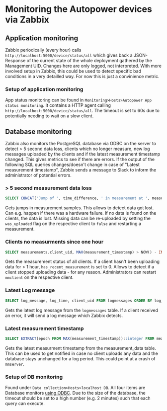 # Monitoring the Autopower devices via Zabbix

## Application monitoring
Zabbix periodically (every hour) calls `http://localhost:5000/device/status/all` which gives back a JSON-Response of the current state of the whole deployment gathered by the Management UID. Changes here are only logged, not interpreted. With more involved setup in Zabbix, this could be used to detect specific bad conditions in a very detailled way. For now this is just a convinience metric.


### Setup of application monitoring
App status monitoring can be found in `Monitoring>Hosts>Autopower App status monitoring`. It contains a HTTP agent calling `http://localhost:5000/device/status/all`. The timeout is set to 60s due to potentially needing to wait on a slow client.

## Database monitoring

Zabbix also monitors the PostgreSQL database via ODBC on the server to detect > 5 second data loss, clients which no longer measure, new log messages uploaded by the clients and if the latest measurement timestamp changed. This gives metrics to see if there are errors. If the output of the following SQL queries changes/doesn't change in case of "Latest measurement timestamp", Zabbix sends a message to Slack to inform the administrator of potential errors.

### > 5 second measurement data loss
```sql
SELECT CONCAT('Jump of ', time_difference, ' in measurement at ', measurements.client_uid, ' from ', previous_ts, ' until ',  measurement_timestamp) FROM (SELECT LAG(measurement_timestamp) OVER (PARTITION BY server_measurement_id ORDER BY measurement_timestamp) AS previous_ts, measurement_timestamp - LAG(measurement_timestamp) OVER (PARTITION BY server_measurement_id ORDER BY measurement_timestamp) AS time_difference, measurement_timestamp, server_measurement_id FROM measurement_data GROUP BY server_measurement_id, measurement_timestamp) AS differences, measurements WHERE time_difference >= INTERVAL '5 second' AND differences.server_measurement_id IN (SELECT server_measurement_id FROM measurements) AND measurements.server_measurement_id = differences.server_measurement_id LIMIT 5;
```

Gets jumps in measurement samples. This allows to detect data got lost. Can e.g. happen if there was a hardware failure. If no data is found on the clients, the data is lost. Missing data can be re-uploaded by setting the `was_uploaded` flag on the respective client to `false` and restarting a measurement. 

### Clients no measurments since one hour

```sql
SELECT measurements.client_uid, MAX(measurement_timestamp) > NOW() - INTERVAL '1 hour' AS has_recent_measurement FROM measurement_data JOIN measurements USING (server_measurement_id) GROUP BY measurements.client_uid;
```

Gets the measurement status of all clients. If a client hasn't been uploading data for > 1 hour, `has_recent_measurement` is set to 0. Allows to detect if a client stopped uploading data - for any reason. Administrators can restart `mmclient` on the respective client.

### Latest Log message

```sql
SELECT log_message, log_time, client_uid FROM logmessages ORDER BY log_time DESC LIMIT 1;
```

Gets the latest log message from the `logmessages` table. If a client received an error, it will send a log message which Zabbix detects.

### Latest measurement timestamp
```sql
SELECT EXTRACT(epoch FROM MAX(measurement_timestamp))::integer FROM measurement_data;
```

Gets the latest measurment timestamp from the measurement_data table. This can be used to get notified in case no client uploads any data and the database stays unchanged for a log period. This could point at a crash of `mmserver`.

### Setup of DB monitoring

Found under `Data collection>Hosts>localhost DB`. All four items are Database monitors [using ODBC](https://www.zabbix.com/documentation/current/en/manual/config/items/itemtypes/odbc_checks). Due to the size of the database, the timeout should be set to a high number (e.g. 2 minutes) such that each query can execute.